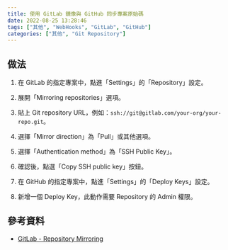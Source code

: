 ```yaml
---
title: 使用 GitLab 鏡像與 GitHub 同步專案原始碼
date: 2022-08-25 13:28:46
tags: ["其他", "WebHooks", "GitLab", "GitHub"]
categories: ["其他", "Git Repository"]
---
```


## 做法

1. 在 GitLab 的指定專案中，點進「Settings」的「Repository」設定。

2. 展開「Mirroring repositories」選項。

3. 貼上 Git repository URL，例如：`ssh://git@gitlab.com/your-org/your-repo.git`。

4. 選擇「Mirror direction」為「Pull」或其他選項。

5. 選擇「Authentication method」為「SSH Public Key」。

6. 確認後，點選「Copy SSH public key」按鈕。

7. 在 GitHub 的指定專案中，點進「Settings」的「Deploy Keys」設定。

8. 新增一個 Deploy Key，此動作需要 Repository 的 Admin 權限。

## 參考資料

- [GitLab - Repository Mirroring](https://docs.gitlab.com/ee/user/project/repository/mirror/)
